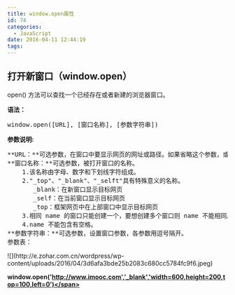 ```yaml
---
title: window.open属性
id: 74
categories:
  - JavaScript
date: 2016-04-11 12:44:19
tags:
---
```


## 打开新窗口（window.open）

open() <span>方法可以查找一个已经存在或者新建的浏览器窗口</span>。

**语法：**
<pre>window.open([URL], [窗口名称], [参数字符串])</pre>
<!--more-->
**参数说明:**
<pre>**URL：**可选参数，在窗口中要显示网页的网址或路径。如果省略这个参数，或者它的值是空字符串，那么窗口就不显示任何文档。
**窗口名称：**<span>可选参数，被打开窗口的名称。
    </span>1.该名称由字母、数字和下划线字符组成。
    2.&quot;_top&quot;、&quot;_blank&quot;、&quot;_selft&quot;具有特殊意义的名称。
       _blank：在新窗口显示目标网页
       _self：在当前窗口显示目标网页
       _top：框架网页中在上部窗口中显示目标网页
    3.<span>相同 name 的窗口只能创建一个，要想创建多个窗口则 name 不能相同。
    </span><span>4.</span><span>name 不能包含有空格。
</span>**参数字符串：**<span>可选参数，</span><span>设置窗口参数，各参数用逗号隔开。
参数表：
</span></pre>![](http://e.zohar.com.cn/wordpress/wp-content/uploads/2016/04/3d6afa3bde25b2083c680cc5784fc9f6.jpeg)

**<span>window.open('http://www.imooc.com','_blank','width=600,height=200,top=100,left=0')</span>**
